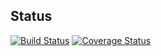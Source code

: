 ## Status
[![Build Status](https://travis-ci.org/james-chege/books-api.svg?branch=develop)](https://travis-ci.org/james-chege/books-api)
[![Coverage Status](https://coveralls.io/repos/github/james-chege/books-api/badge.svg?branch=develop)](https://coveralls.io/github/james-chege/books-api?branch=develop)
